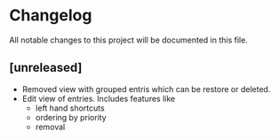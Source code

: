 # Changelog

All notable changes to this project will be documented in this file.

## [unreleased]

- Removed view with grouped entris which can be restore or deleted.
- Edit view of entries.  Includes features like
    + left hand shortcuts
    + ordering by priority
    + removal
